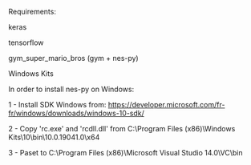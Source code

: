 Requirements:

keras

tensorflow

gym_super_mario_bros (gym + nes-py)

Windows Kits

In order to install nes-py on Windows:

1 - Install SDK Windows from: https://developer.microsoft.com/fr-fr/windows/downloads/windows-10-sdk/

2 - Copy 'rc.exe' and 'rcdll.dll' from C:\Program Files (x86)\Windows Kits\10\bin\10.0.19041.0\x64

3 - Paset to C:\Program Files (x86)\Microsoft Visual Studio 14.0\VC\bin
